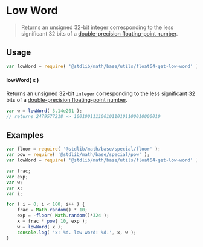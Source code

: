 Low Word
===
> Returns an unsigned 32-bit integer corresponding to the less significant 32 bits of a [double-precision floating-point number][ieee754].


<!-- <usage> -->
## Usage

``` javascript
var lowWord = require( '@stdlib/math/base/utils/float64-get-low-word' );
```

#### lowWord( x )

Returns an unsigned 32-bit `integer` corresponding to the less significant 32 bits of a [double-precision floating-point number][ieee754].

``` javascript
var w = lowWord( 3.14e201 );
// returns 2479577218 => 10010011110010110101100010000010
```
<!-- </usage> -->

<!-- <examples> -->
## Examples

``` javascript
var floor = require( '@stdlib/math/base/special/floor' );
var pow = require( '@stdlib/math/base/special/pow' );
var lowWord = require( '@stdlib/math/base/utils/float64-get-low-word' );

var frac;
var exp;
var w;
var x;
var i;

for ( i = 0; i < 100; i++ ) {
	frac = Math.random() * 10;
	exp = -floor( Math.random()*324 );
	x = frac * pow( 10, exp );
	w = lowWord( x );
	console.log( 'x: %d. low word: %d.', x, w );
}
```
<!-- </examples> -->

<!-- <links> -->
[ieee754]: https://en.wikipedia.org/wiki/IEEE_754-1985
<!-- </links> -->

